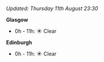 *Updated: Thursday 11th August 23:30*

**Glasgow**

* 0h - 11h: :sunny: Clear

**Edinburgh**

* 0h - 11h: :sunny: Clear
